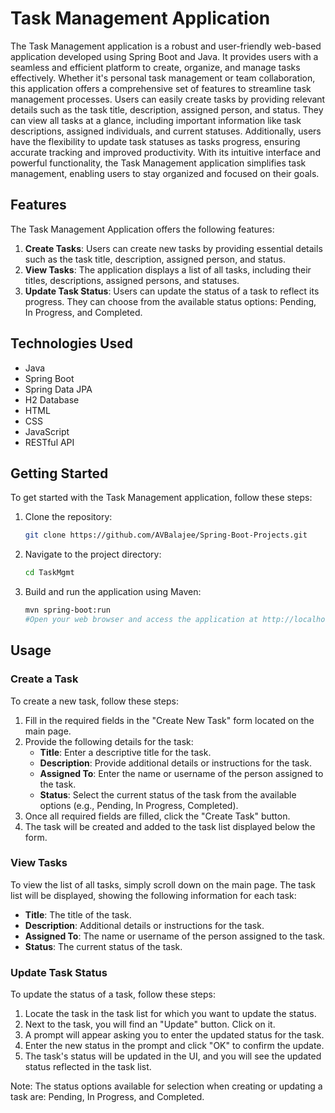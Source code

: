 # Task Management Application

The Task Management application is a robust and user-friendly web-based application developed using Spring Boot and Java. It provides users with a seamless and efficient platform to create, organize, and manage tasks effectively. Whether it's personal task management or team collaboration, this application offers a comprehensive set of features to streamline task management processes. Users can easily create tasks by providing relevant details such as the task title, description, assigned person, and status. They can view all tasks at a glance, including important information like task descriptions, assigned individuals, and current statuses. Additionally, users have the flexibility to update task statuses as tasks progress, ensuring accurate tracking and improved productivity. With its intuitive interface and powerful functionality, the Task Management application simplifies task management, enabling users to stay organized and focused on their goals.

## Features

The Task Management Application offers the following features:

1. **Create Tasks**: Users can create new tasks by providing essential details such as the task title, description, assigned person, and status.
2. **View Tasks**: The application displays a list of all tasks, including their titles, descriptions, assigned persons, and statuses.
3. **Update Task Status**: Users can update the status of a task to reflect its progress. They can choose from the available status options: Pending, In Progress, and Completed.

## Technologies Used

- Java
- Spring Boot
- Spring Data JPA
- H2 Database
- HTML
- CSS
- JavaScript
- RESTful API

## Getting Started

To get started with the Task Management application, follow these steps:

1. Clone the repository:

   ```bash
   git clone https://github.com/AVBalajee/Spring-Boot-Projects.git

2. Navigate to the project directory:
   ```bash
   cd TaskMgmt
   
3. Build and run the application using Maven:
   ```bash
   mvn spring-boot:run
   #Open your web browser and access the application at http://localhost:8080/task.html

## Usage

### Create a Task

To create a new task, follow these steps:

1. Fill in the required fields in the "Create New Task" form located on the main page.
2. Provide the following details for the task:
   - **Title**: Enter a descriptive title for the task.
   - **Description**: Provide additional details or instructions for the task.
   - **Assigned To**: Enter the name or username of the person assigned to the task.
   - **Status**: Select the current status of the task from the available options (e.g., Pending, In Progress, Completed).
3. Once all required fields are filled, click the "Create Task" button.
4. The task will be created and added to the task list displayed below the form.

### View Tasks

To view the list of all tasks, simply scroll down on the main page. The task list will be displayed, showing the following information for each task:

- **Title**: The title of the task.
- **Description**: Additional details or instructions for the task.
- **Assigned To**: The name or username of the person assigned to the task.
- **Status**: The current status of the task.

### Update Task Status

To update the status of a task, follow these steps:

1. Locate the task in the task list for which you want to update the status.
2. Next to the task, you will find an "Update" button. Click on it.
3. A prompt will appear asking you to enter the updated status for the task.
4. Enter the new status in the prompt and click "OK" to confirm the update.
5. The task's status will be updated in the UI, and you will see the updated status reflected in the task list.

Note: The status options available for selection when creating or updating a task are: Pending, In Progress, and Completed.



